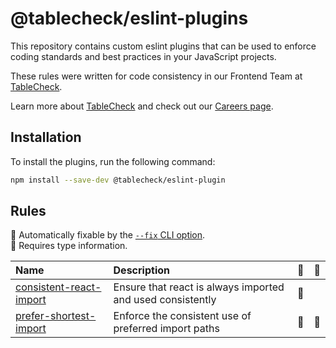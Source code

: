 # @tablecheck/eslint-plugins

This repository contains custom eslint plugins that can be used to enforce coding standards and best practices in your JavaScript projects.

These rules were written for code consistency in our Frontend Team at [TableCheck](https://www.tablecheck.com/en/join/).

Learn more about [TableCheck](https://www.tablecheck.com/en/join/) and check out our [Careers page](https://careers.tablecheck.com).

## Installation

To install the plugins, run the following command:

```sh
npm install --save-dev @tablecheck/eslint-plugin
```

## Rules

<!-- begin auto-generated rules list -->

🔧 Automatically fixable by the [`--fix` CLI option](https://eslint.org/docs/user-guide/command-line-interface#--fix).\
💭 Requires type information.

| Name                                                             | Description                                                | 🔧  | 💭  |
| :--------------------------------------------------------------- | :--------------------------------------------------------- | :-- | :-- |
| [consistent-react-import](docs/rules/consistent-react-import.md) | Ensure that react is always imported and used consistently | 🔧  |     |
| [prefer-shortest-import](docs/rules/prefer-shortest-import.md)   | Enforce the consistent use of preferred import paths       | 🔧  | 💭  |

<!-- end auto-generated rules list -->
